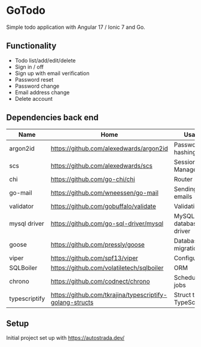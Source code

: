 # GoTodo

Simple todo application with Angular 17 / Ionic 7 and Go.

## Functionality
  - Todo list/add/edit/delete
  - Sign in / off
  - Sign up with email verification
  - Password reset
  - Password change
  - Email address change
  - Delete account


## Dependencies back end

| Name  | Home | Usage | 
|-------|------|-------|
| argon2id  | https://github.com/alexedwards/argon2id   | Password hashing |
| scs  | https://github.com/alexedwards/scs  | Session Management |
| chi  | https://github.com/go-chi/chi  | Router |
| go-mail  | https://github.com/wneessen/go-mail | Sending emails |
| validator  | https://github.com/gobuffalo/validate   | Validation |
| mysql driver  | https://github.com/go-sql-driver/mysql   | MySQL database driver |
| goose | https://github.com/pressly/goose   | Database migration |
| viper | https://github.com/spf13/viper   | Configuration |
| SQLBoiler  |  https://github.com/volatiletech/sqlboiler  | ORM |
| chrono | https://github.com/codnect/chrono | Scheduling jobs |
| typescriptify | https://github.com/tkrajina/typescriptify-golang-structs | Struct to TypeScript |


## Setup

Initial project set up with https://autostrada.dev/
